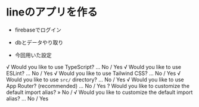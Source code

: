 # lineのアプリを作る
- firebaseでログイン
- dbとデータやり取り

- 今回用いた設定

√ Would you like to use TypeScript? ... No / Yes
√ Would you like to use ESLint? ... No / Yes
√ Would you like to use Tailwind CSS? ... No / Yes
√ Would you like to use `src/` directory? ... No / Yes
√ Would you like to use App Router? (recommended) ... No / Yes 
? Would you like to customize the default import alias? » No / √ Would you like to customize the default import alias? ... No / Yes